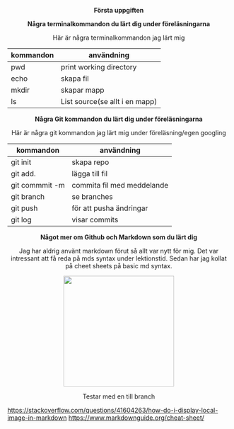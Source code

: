 **<p style="text-align: center;">Första uppgiften </P>**
**<p style="text-align: center;">Några terminalkommandon du lärt dig under föreläsningarna</p>**
<p style="text-align: center;">Här är några terminalkommandon jag lärt mig </P>

| kommandon    | användning|
|--------------|-----------|
| pwd          |print working directory|
| echo    | skapa fil  |
| mkdir        |skapar mapp|
| ls     | List source(se allt i en mapp)  |

**<p style="text-align: center;">Några Git kommandon du lärt dig under föreläsningarna </P>**
<p style="text-align: center;"> Här är några git kommandon jag lärt mig under föreläsning/egen googling </P>

| kommandon    | användning|
|--------------|-----------|
| git init          |skapa repo|
| git add.    |lägga till fil  |
|git commmit -m    |commita fil med meddelande|
| git branch     | se branches  |
| git push         |för att pusha ändringar|
| git log     | visar commits  |

**<p style="text-align: center;">Något mer om Github och Markdown som du lärt dig</P>**
<p style="text-align: center;">Jag har aldrig använt markdown förut så allt var nytt för mig. Det var intressant att få reda på mds syntax under lektionstid. Sedan har jag kollat på cheet sheets på basic md syntax.</P>

<center><img src="./img/hästboll.png" width="250"></center> <!---Vet att det är olagligt med center orkar inte förstå
hur man gör med bilder det känns svårt :(-->

<p style="text-align: center;">Testar med en till branch</P>



https://stackoverflow.com/questions/41604263/how-do-i-display-local-image-in-markdown
https://www.markdownguide.org/cheat-sheet/
